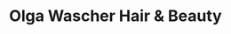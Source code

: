 ---
title: "Olga Wascher Hair & Beauty"
url: /mannheim/olga-wascher-hair-und-beauty/
shop: Friseur
---
